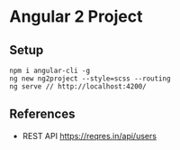 # Angular 2 Project

## Setup

```
npm i angular-cli -g
ng new ng2project --style=scss --routing
ng serve // http://localhost:4200/
```

## References

- REST API https://reqres.in/api/users

